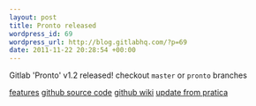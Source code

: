 ```yaml
--- 
layout: post
title: Pronto released
wordpress_id: 69
wordpress_url: http://blog.gitlabhq.com/?p=69
date: 2011-11-22 20:28:54 +00:00
---
```

Gitlab 'Pronto' v1.2 released!
checkout <code>master</code> or <code>pronto</code> branches


<a href="http://blog.gitlabhq.com/features-for-pronto-v1-2-0" title="feature list">features</a>
<a href="https://github.com/gitlabhq/gitlabhq" title="github source code">github source code</a>
<a href="https://github.com/gitlabhq/gitlabhq/wiki" title="github wiki">github wiki</a>
<a href="https://github.com/gitlabhq/gitlabhq/wiki/From-pratica-to-pronto" title="update">update from pratica</a>



